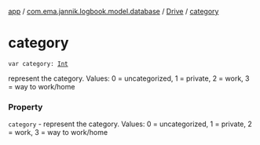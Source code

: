[app](../../index.md) / [com.ema.jannik.logbook.model.database](../index.md) / [Drive](index.md) / [category](./category.md)

# category

`var category: `[`Int`](https://kotlinlang.org/api/latest/jvm/stdlib/kotlin/-int/index.html)

represent the category. Values: 0 = uncategorized, 1 = private, 2 = work, 3 = way to work/home

### Property

`category` - represent the category. Values: 0 = uncategorized, 1 = private, 2 = work, 3 = way to work/home